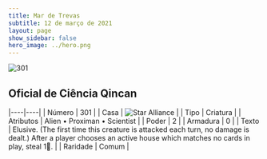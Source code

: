 ```yaml
---
title: Mar de Trevas
subtitle: 12 de março de 2021
layout: page
show_sidebar: false
hero_image: ../hero.png
---
```


![301](https://cdn.keyforgegame.com/media/card_front/pt/496_301_WCVRJ3JR6M9G_pt.png)

## Oficial de Ciência Qincan

|----|----|
| Número | 301 |
| Casa | ![Star Alliance](https://archonarcana.com/images/thumb/7/7d/Star_Alliance.png/22px-Star_Alliance.png "Aliança Estelar") |
| Tipo | Criatura |
| Atributos | Alien • Proximan • Scientist |
| Poder | 2 |
| Armadura | 0 |
| Texto | Elusive. (The first time this creature is attacked each turn, no damage is dealt.)  After a player chooses an active house which matches no cards in play, steal 1. |
| Raridade | Comum |
